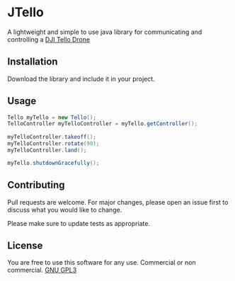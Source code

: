 # JTello

A lightweight and simple to use java library for communicating and controlling a [DJI Tello Drone](https://store.dji.com/de/product/tello)

## Installation

Download the library and include it in your project.


## Usage

```java
Tello myTello = new Tello();
TelloController myTelloController = myTello.getController();
        
myTelloController.takeoff();
myTelloController.rotate(90);
myTelloController.land();

myTello.shutdownGracefully();
```

## Contributing
Pull requests are welcome. For major changes, please open an issue first to discuss what you would like to change.

Please make sure to update tests as appropriate.

## License
You are free to use this software for any use. Commercial or non commercial.
[GNU GPL3](https://www.gnu.org/licenses/gpl-3.0.de.html)
